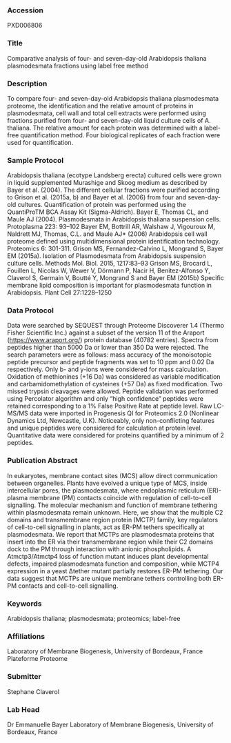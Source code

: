 ### Accession
PXD006806

### Title
Comparative analysis of four- and seven-day-old Arabidopsis thaliana plasmodesmata fractions using label free method

### Description
To compare four- and seven-day-old Arabidopsis thaliana plasmodesmata proteome, the identification and the relative amount of proteins in plasmodesmata, cell wall and total cell extracts were performed using fractions purified from four- and seven-day-old liquid culture cells of A. thaliana. The relative amount for each protein was determined with a label-free quantification method. Four biological replicates of each fraction were used for quantification.

### Sample Protocol
Arabidopsis thaliana (ecotype Landsberg erecta) cultured cells were grown in liquid supplemented Murashige and Skoog medium as described by Bayer et al. (2004). The different cellular fractions were purified according to Grison et al. (2015a, b) and Bayer et al. (2006) from four and seven-day-old cultures. Quantification of protein was performed using the QuantiProTM BCA Assay Kit (Sigma-Aldrich).  Bayer E, Thomas CL, and Maule AJ (2004). Plasmodesmata in Arabidopsis thaliana suspension cells. Protoplasma 223: 93–102 Bayer EM, Bottrill AR, Walshaw J, Vigouroux M, Naldrett MJ, Thomas, C.L. and Maule AJ*  (2006) Arabidopsis cell wall proteome defined using multidimensional protein identification technology. Proteomics 6: 301-311.  Grison MS, Fernandez-Calvino L, Mongrand S, Bayer EM (2015a). Isolation of Plasmodesmata from Arabidopsis suspension culture cells. Methods Mol. Biol. 2015, 1217:83–93 Grison MS, Brocard L, Fouillen L, Nicolas W, Wewer V, Dörmann P, Nacir H, Benitez-Alfonso Y, Claverol S, Germain V, Boutté Y, Mongrand S and Bayer EM (2015b) Specific membrane lipid composition is important for plasmodesmata function in Arabidopsis. Plant Cell 27:1228–1250

### Data Protocol
Data were searched by SEQUEST through Proteome Discoverer 1.4 (Thermo Fisher Scientific Inc.) against a subset of the version 11 of the Araport (https://www.araport.org/) protein database (40782 entries). Spectra from peptides higher than 5000 Da or lower than 350 Da were rejected. The search parameters were as follows: mass accuracy of the monoisotopic peptide precursor and peptide fragments was set to 10 ppm and 0.02 Da respectively. Only b- and y-ions were considered for mass calculation. Oxidation of methionines (+16 Da) was considered as variable modification and carbamidomethylation of cysteines (+57 Da) as fixed modification. Two missed trypsin cleavages were allowed. Peptide validation was performed using Percolator algorithm and only “high confidence” peptides were retained corresponding to a 1% False Positive Rate at peptide level. Raw LC-MS/MS data were imported in Progenesis QI for Proteomics 2.0 (Nonlinear Dynamics Ltd, Newcastle, U.K). Noticeably, only non-conflicting features and unique peptides were considered for calculation at protein level. Quantitative data were considered for proteins quantified by a minimum of 2 peptides.

### Publication Abstract
In eukaryotes, membrane contact sites (MCS) allow direct communication between organelles. Plants have evolved a unique type of MCS, inside intercellular pores, the plasmodesmata, where endoplasmic reticulum (ER)-plasma membrane (PM) contacts coincide with regulation of cell-to-cell signalling. The molecular mechanism and function of membrane tethering within plasmodesmata remain unknown. Here, we show that the multiple C2 domains and transmembrane region protein (MCTP) family, key regulators of cell-to-cell signalling in plants, act as ER-PM tethers specifically at plasmodesmata. We report that MCTPs are plasmodesmata proteins that insert into the ER via their transmembrane region while their C2 domains dock to the PM through interaction with anionic phospholipids. A Atmctp3/Atmctp4 loss of function mutant induces plant developmental defects, impaired plasmodesmata function and composition, while MCTP4 expression in a yeast &#x394;tether mutant partially restores ER-PM tethering. Our data suggest that MCTPs are unique membrane tethers controlling both ER-PM contacts and cell-to-cell signalling.

### Keywords
Arabidopsis thaliana; plasmodesmata; proteomics; label-free

### Affiliations
Laboratory of Membrane Biogenesis, University of Bordeaux, France
Plateforme Proteome

### Submitter
Stephane Claverol

### Lab Head
Dr Emmanuelle Bayer
Laboratory of Membrane Biogenesis, University of Bordeaux, France


